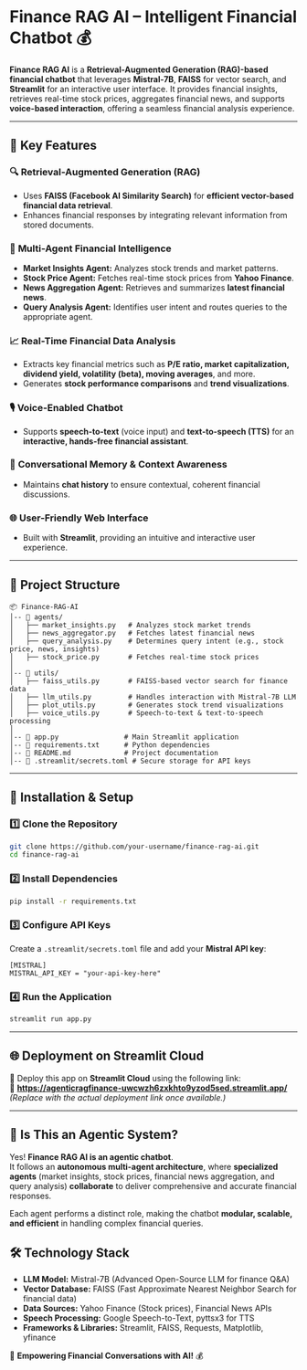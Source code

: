 
# **Finance RAG AI – Intelligent Financial Chatbot** 💰  

**Finance RAG AI** is a **Retrieval-Augmented Generation (RAG)-based financial chatbot** that leverages **Mistral-7B**, **FAISS** for vector search, and **Streamlit** for an interactive user interface. It provides financial insights, retrieves real-time stock prices, aggregates financial news, and supports **voice-based interaction**, offering a seamless financial analysis experience.  

---

## **🚀 Key Features**  

### 🔍 **Retrieval-Augmented Generation (RAG)**
- Uses **FAISS (Facebook AI Similarity Search)** for **efficient vector-based financial data retrieval**.  
- Enhances financial responses by integrating relevant information from stored documents.  

### 🤖 **Multi-Agent Financial Intelligence**  
- **Market Insights Agent:** Analyzes stock trends and market patterns.  
- **Stock Price Agent:** Fetches real-time stock prices from **Yahoo Finance**.  
- **News Aggregation Agent:** Retrieves and summarizes **latest financial news**.  
- **Query Analysis Agent:** Identifies user intent and routes queries to the appropriate agent.  

### 📈 **Real-Time Financial Data Analysis**  
- Extracts key financial metrics such as **P/E ratio, market capitalization, dividend yield, volatility (beta), moving averages**, and more.  
- Generates **stock performance comparisons** and **trend visualizations**.  

### 🎙️ **Voice-Enabled Chatbot**  
- Supports **speech-to-text** (voice input) and **text-to-speech (TTS)** for an **interactive, hands-free financial assistant**.  

### 📝 **Conversational Memory & Context Awareness**  
- Maintains **chat history** to ensure contextual, coherent financial discussions.  

### 🌐 **User-Friendly Web Interface**  
- Built with **Streamlit**, providing an intuitive and interactive user experience.  

---

## **📂 Project Structure**  

```
📦 Finance-RAG-AI  
│-- 📁 agents/  
│   ├── market_insights.py   # Analyzes stock market trends  
│   ├── news_aggregator.py   # Fetches latest financial news  
│   ├── query_analysis.py    # Determines query intent (e.g., stock price, news, insights)  
│   ├── stock_price.py       # Fetches real-time stock prices  
│  
│-- 📁 utils/  
│   ├── faiss_utils.py       # FAISS-based vector search for finance data  
│   ├── llm_utils.py         # Handles interaction with Mistral-7B LLM  
│   ├── plot_utils.py        # Generates stock trend visualizations  
│   ├── voice_utils.py       # Speech-to-text & text-to-speech processing  
│  
│-- 📄 app.py                # Main Streamlit application  
│-- 📄 requirements.txt      # Python dependencies  
│-- 📄 README.md             # Project documentation  
│-- 📄 .streamlit/secrets.toml # Secure storage for API keys  
```

---

## **🔧 Installation & Setup**  

### **1️⃣ Clone the Repository**  
```bash
git clone https://github.com/your-username/finance-rag-ai.git  
cd finance-rag-ai
```

### **2️⃣ Install Dependencies**  
```bash
pip install -r requirements.txt
```

### **3️⃣ Configure API Keys**  
Create a `.streamlit/secrets.toml` file and add your **Mistral API key**:  
```
[MISTRAL]
MISTRAL_API_KEY = "your-api-key-here"
```

### **4️⃣ Run the Application**  
```bash
streamlit run app.py
```

---

## **🌐 Deployment on Streamlit Cloud**  

🚀 Deploy this app on **Streamlit Cloud** using the following link:  
🔗 **[https://agenticragfinance-uwcwzh6zxkhto9yzod5sed.streamlit.app/
](#)** *(Replace with the actual deployment link once available.)*  

---

## **🤖 Is This an Agentic System?**  

Yes! **Finance RAG AI is an agentic chatbot**.  
It follows an **autonomous multi-agent architecture**, where **specialized agents** (market insights, stock prices, financial news aggregation, and query analysis) **collaborate** to deliver comprehensive and accurate financial responses.  

Each agent performs a distinct role, making the chatbot **modular, scalable, and efficient** in handling complex financial queries.  



## **🛠️ Technology Stack**  

- **LLM Model:** Mistral-7B (Advanced Open-Source LLM for finance Q&A)  
- **Vector Database:** FAISS (Fast Approximate Nearest Neighbor Search for financial data)  
- **Data Sources:** Yahoo Finance (Stock prices), Financial News APIs  
- **Speech Processing:** Google Speech-to-Text, pyttsx3 for TTS  
- **Frameworks & Libraries:** Streamlit, FAISS, Requests, Matplotlib, yfinance  


🚀 **Empowering Financial Conversations with AI!** 💰
